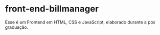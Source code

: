 # front-end-billmanager
Esse é um Frontend em HTML, CSS e JavaScript, elaborado durante a pós graduação.
